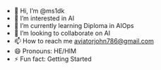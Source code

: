 - 👋 Hi, I’m @ms1dk
- 👀 I’m interested in AI
- 🌱 I’m currently learning Diploma in AIOps
- 💞️ I’m looking to collaborate on AI
- 📫 How to reach me aviatorjohn786@gmail.com
- 😄 Pronouns: HE/HIM
- ⚡ Fun fact: Getting Started

<!---
ms1dk/ms1dk is a ✨ special ✨ repository because its `README.md` (this file) appears on your GitHub profile.
You can click the Preview link to take a look at your changes.
--->
